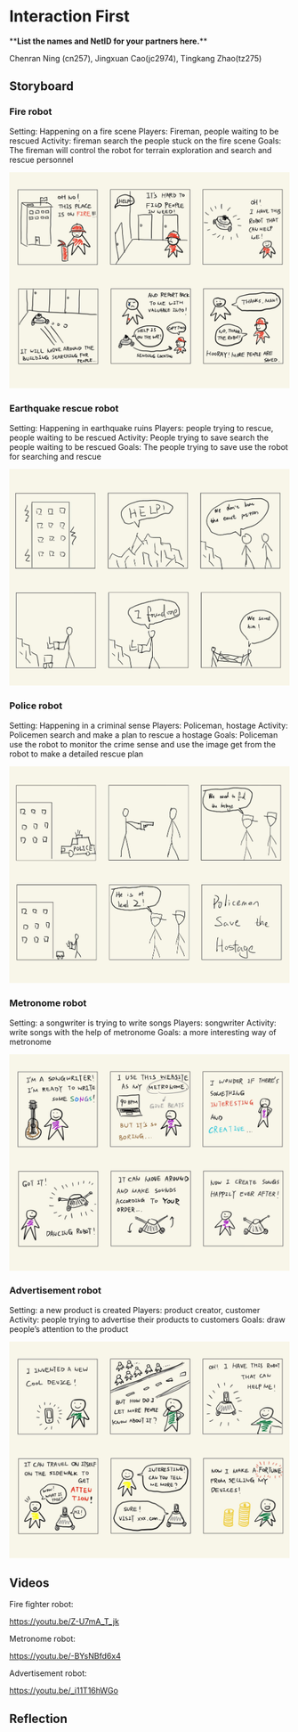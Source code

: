 # Interaction First
\*\***List the names and NetID for your partners here.**\*\*

Chenran Ning (cn257), Jingxuan Cao(jc2974), Tingkang Zhao(tz275)

## Storyboard

### Fire robot
Setting: Happening on a fire scene
Players: Fireman, people waiting to be rescued
Activity: fireman search the people stuck on the fire scene
Goals: The fireman will control the robot for terrain exploration and search and rescue personnel

![img](img/1.pic.jpg)

### Earthquake rescue robot
Setting: Happening in earthquake ruins
Players: people trying to rescue, people waiting to be rescued
Activity: People trying to save search the people waiting to be rescued
Goals: The people trying to save use the robot for searching and rescue 

![img](img/5.jpg)

### Police robot
Setting: Happening in a criminal sense
Players: Policeman, hostage
Activity: Policemen search and make a plan to rescue a hostage
Goals: Policeman use the robot to monitor the crime sense and use the image get from the robot to make a detailed rescue plan

![img](img/4.jpg)

### Metronome robot
Setting: a songwriter is trying to write songs
Players: songwriter
Activity: write songs with the help of metronome
Goals: a more interesting way of metronome

![img](img/2.pic.jpg)

### Advertisement robot
Setting: a new product is created
Players: product creator, customer
Activity: people trying to advertise their products to customers
Goals: draw people’s attention to the product 

![img](img/3.pic.jpg)


## Videos

Fire fighter robot:

https://youtu.be/Z-U7mA_T_jk

Metronome robot:

https://youtu.be/-BYsNBfd6x4

Advertisement robot:

https://youtu.be/_i11T16hWGo


## Reflection
